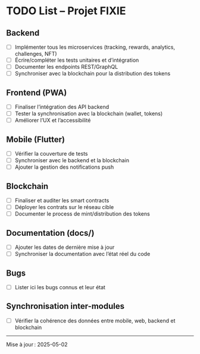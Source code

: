 # TODO List – Projet FIXIE

## Backend
- [ ] Implémenter tous les microservices (tracking, rewards, analytics, challenges, NFT)
- [ ] Écrire/compléter les tests unitaires et d’intégration
- [ ] Documenter les endpoints REST/GraphQL
- [ ] Synchroniser avec la blockchain pour la distribution des tokens

## Frontend (PWA)
- [ ] Finaliser l’intégration des API backend
- [ ] Tester la synchronisation avec la blockchain (wallet, tokens)
- [ ] Améliorer l’UX et l’accessibilité

## Mobile (Flutter)
- [ ] Vérifier la couverture de tests
- [ ] Synchroniser avec le backend et la blockchain
- [ ] Ajouter la gestion des notifications push

## Blockchain
- [ ] Finaliser et auditer les smart contracts
- [ ] Déployer les contrats sur le réseau cible
- [ ] Documenter le process de mint/distribution des tokens

## Documentation (docs/)
- [ ] Ajouter les dates de dernière mise à jour
- [ ] Synchroniser la documentation avec l’état réel du code

## Bugs
- [ ] Lister ici les bugs connus et leur état

## Synchronisation inter-modules
- [ ] Vérifier la cohérence des données entre mobile, web, backend et blockchain

---
Mise à jour : 2025-05-02
